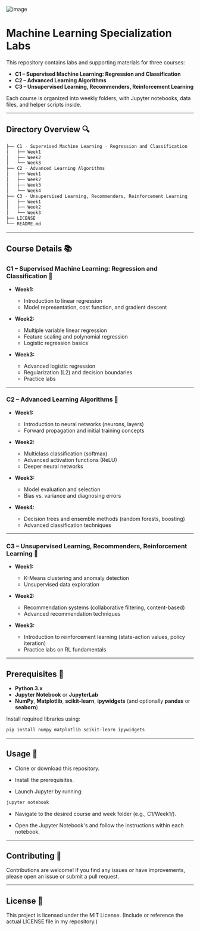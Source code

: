 ![image](https://github.com/user-attachments/assets/0030c6ba-f1f3-4990-81eb-96c37327448a) 


# Machine Learning Specialization Labs

This repository contains labs and supporting materials for three courses:

- **C1 – Supervised Machine Learning: Regression and Classification**
- **C2 – Advanced Learning Algorithms**
- **C3 – Unsupervised Learning, Recommenders, Reinforcement Learning**

Each course is organized into weekly folders, with Jupyter notebooks, data files, and helper scripts inside.

---

## Directory Overview 🔍

```bash
├── C1 - Supervised Machine Learning - Regression and Classification
│   ├── Week1
│   ├── Week2
│   └── Week3
├── C2 - Advanced Learning Algorithms
│   ├── Week1
│   ├── Week2
│   ├── Week3
│   └── Week4
├── C3 - Unsupervised Learning, Recommenders, Reinforcement Learning
│   ├── Week1
│   ├── Week2
│   └── Week3
├── LICENSE
└── README.md
```

---

## Course Details 📚

### C1 – Supervised Machine Learning: Regression and Classification 🧮

- **Week1:**  
  - Introduction to linear regression  
  - Model representation, cost function, and gradient descent

- **Week2:**  
  - Multiple variable linear regression  
  - Feature scaling and polynomial regression  
  - Logistic regression basics

- **Week3:**  
  - Advanced logistic regression  
  - Regularization (L2) and decision boundaries  
  - Practice labs

---

### C2 – Advanced Learning Algorithms 🧠

- **Week1:**  
  - Introduction to neural networks (neurons, layers)  
  - Forward propagation and initial training concepts

- **Week2:**  
  - Multiclass classification (softmax)  
  - Advanced activation functions (ReLU)  
  - Deeper neural networks

- **Week3:**  
  - Model evaluation and selection  
  - Bias vs. variance and diagnosing errors

- **Week4:**  
  - Decision trees and ensemble methods (random forests, boosting)  
  - Advanced classification techniques

---

### C3 – Unsupervised Learning, Recommenders, Reinforcement Learning 🤖 

- **Week1:**  
  - K-Means clustering and anomaly detection  
  - Unsupervised data exploration

- **Week2:**  
  - Recommendation systems (collaborative filtering, content-based)  
  - Advanced recommendation techniques

- **Week3:**  
  - Introduction to reinforcement learning (state-action values, policy iteration)  
  - Practice labs on RL fundamentals

---

## Prerequisites 🔧

- **Python 3.x**
- **Jupyter Notebook** or **JupyterLab**
- **NumPy**, **Matplotlib**, **scikit-learn**, **ipywidgets** (and optionally **pandas** or **seaborn**)

Install required libraries using:

```bash
pip install numpy matplotlib scikit-learn ipywidgets
```

---

## Usage 🚀

- Clone or download this repository.

- Install the prerequisites.

- Launch Jupyter by running:

```bash
jupyter notebook
```

- Navigate to the desired course and week folder (e.g., C1/Week1/).

- Open the Jupyter Notebook's and follow the instructions within each notebook.

---

## Contributing 🤝 
Contributions are welcome! If you find any issues or have improvements, please open an issue or submit a pull request.

---

## License 📜 
This project is licensed under the MIT License. (Include or reference the actual LICENSE file in my repository.) 


